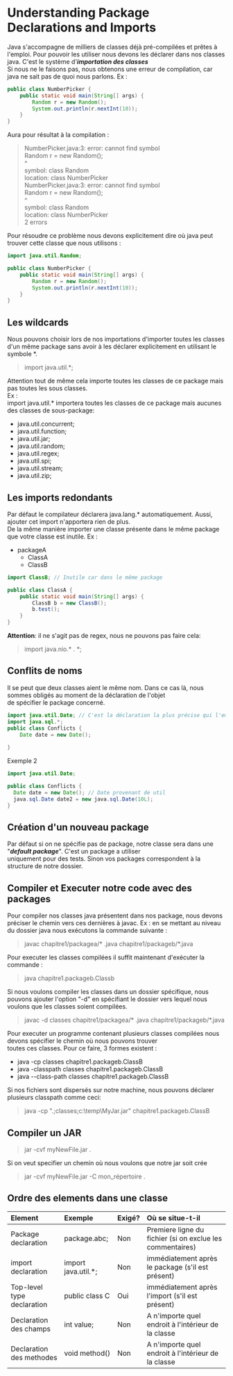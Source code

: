 # Understanding Package Declarations and Imports

Java s'accompagne de milliers de classes déjà pré-compilées et prêtes à l'emploi.
Pour pouvoir les utiliser nous devons les déclarer dans nos classes java. C'est le système d'***importation des classes***  
Si nous ne le faisons pas, nous obtenons une erreur de compilation, car java ne sait pas de quoi nous parlons.
Ex :
```java
public class NumberPicker {
    public static void main(String[] args) {
        Random r = new Random();
        System.out.println(r.nextInt(10));
    }
}
```

Aura pour résultat à la compilation :
> NumberPicker.java:3: error: cannot find symbol  
Random r = new Random();  
^  
symbol:   class Random  
location: class NumberPicker  
NumberPicker.java:3: error: cannot find symbol  
Random r = new Random();  
^  
symbol:   class Random  
location: class NumberPicker  
2 errors

Pour résoudre ce problème nous devons explicitement dire où java peut trouver cette classe que nous utilisons :
```java
import java.util.Random;

public class NumberPicker {
    public static void main(String[] args) {
        Random r = new Random();
        System.out.println(r.nextInt(10));
    }
}
```

## Les wildcards
Nous pouvons choisir lors de nos importations d'importer toutes les classes d'un même package sans avoir à les déclarer 
explicitement en utilisant le symbole *.
>import java.util.*;

Attention tout de même cela importe toutes les classes de ce package mais pas toutes les sous classes.  
Ex :  
import java.util.* importera toutes les classes de ce package mais aucunes des classes de sous-package:
- java.util.concurrent;
- java.util.function;
- java.util.jar;
- java.util.random;
- java.util.regex;
- java.util.spi;
- java.util.stream;
- java.util.zip;

## Les imports redondants
Par défaut le compilateur déclarera java.lang.* automatiquement. Aussi, ajouter cet import n'apportera rien de plus.  
De la même manière importer une classe présente dans le même package que votre classe est inutile.
Ex :
- packageA
  - ClassA
  - ClassB

```java
import ClassB; // Inutile car dans le même package

public class ClassA {
    public static void main(String[] args) {
        ClassB b = new ClassB();
        b.test();
    }
}
```

**Attention**: il ne s'agit pas de regex, nous ne pouvons pas faire cela:
> import java.nio.* . *;

## Conflits de noms
Il se peut que deux classes aient le même nom. Dans ce cas là, nous sommes obligés au moment de la déclaration de l'objet  
de spécifier le package concerné.
```java
import java.util.Date; // C'est la déclaration la plus précise qui l'emporte
import java.sql.*;
public class Conflicts {
    Date date = new Date();
    
}
```
Exemple 2

```java
import java.util.Date;

public class Conflicts {
  Date date = new Date(); // Date provenant de util
  java.sql.Date date2 = new java.sql.Date(10L);
}
```
## Création d'un nouveau package
Par défaut si on ne spécifie pas de package, notre classe sera dans une "***default package***". C'est un package a utiliser  
uniquement pour des tests. Sinon vos packages correspondent à la structure de notre dossier.

## Compiler et Executer notre code avec des packages
Pour compiler nos classes java présentent dans nos package, nous devons préciser le chemin vers ces dernières à javac.
Ex :
en se mettant au niveau du dossier java nous exécutons la commande suivante :
> javac chapitre1/packagea/* .java chapitre1/packageb/*.java

Pour executer les classes compilées il suffit maintenant d'exécuter la commande :
> java chapitre1.packageb.Classb

Si nous voulons compiler les classes dans un dossier spécifique, nous pouvons ajouter l'option "-d" en spécifiant 
le dossier vers lequel nous voulons que les classes soient compilées.
> javac -d classes chapitre1/packagea/* .java chapitre1/packageb/*.java  

Pour executer un programme contenant plusieurs classes compilées nous devons spécifier le chemin où nous pouvons trouver  
toutes ces classes. Pour ce faire, 3 formes existent :
- java -cp classes chapitre1.packageb.ClassB
- java -classpath classes chapitre1.packageb.ClassB
- java --class-path classes chapitre1.packageb.ClassB

Si nos fichiers sont dispersés sur notre machine, nous pouvons déclarer plusieurs classpath comme ceci:
> java -cp ".;classes;c:\temp\MyJar.jar" chapitre1.packageb.ClassB

## Compiler un JAR
> jar -cvf myNewFile.jar .

Si on veut specifier un chemin où nous voulons que notre jar soit crée
> jar -cvf myNewFile.jar -C mon_répertoire .

## Ordre des elements dans une classe
| Element                    | Exemple             | Exigé? | Où se situe-t-il                                          |
|:---------------------------|:--------------------|:-------|:----------------------------------------------------------|
| Package declaration        | package.abc;        | Non    | Premiere ligne du fichier (si on exclue les commentaires) |  
| import declaration         | import java.util.*; | Non    | immédiatement après le package (s'il est présent)         |  
| Top-level type declaration | public class C      | Oui    | immédiatement après l'import (s'il est présent)           |  
| Declaration des champs     | int value;          | Non    | A n'importe quel endroit à l'intérieur de la classe       |  
| Declaration des methodes   | void method()       | Non    | A n'importe quel endroit à l'intérieur de la classe       |  